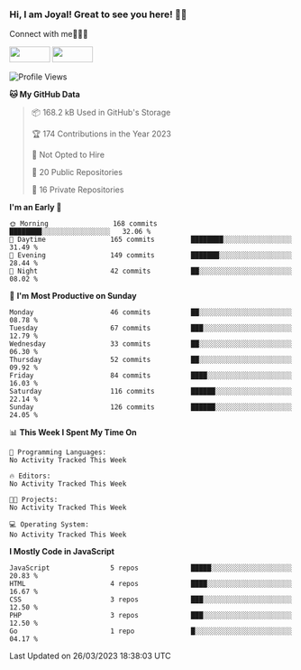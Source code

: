 ### Hi, I am Joyal! Great to see you here! 👨‍💻

Connect with me🧑🏼‍💻

[<img src="https://img.shields.io/badge/--twitter?label=Twitter&logo=Twitter&style=social"  width="72px" height="28px">](https://twitter.com/joyalDev) [<img src="https://img.shields.io/badge/--linkedin?label=LinkedIn&logo=LinkedIn&style=social"  width="72px" height="28px">](https://www.linkedin.com/in/joyal-raphel-588760191/)



<!--START_SECTION:waka-->
![Profile Views](http://img.shields.io/badge/Profile%20Views-25-blue)

**🐱 My GitHub Data** 

> 📦 168.2 kB Used in GitHub's Storage 
 > 
> 🏆 174 Contributions in the Year 2023
 > 
> 🚫 Not Opted to Hire
 > 
> 📜 20 Public Repositories 
 > 
> 🔑 16 Private Repositories 
 > 
**I'm an Early 🐤** 

```text
🌞 Morning                168 commits         ████████░░░░░░░░░░░░░░░░░   32.06 % 
🌆 Daytime                165 commits         ████████░░░░░░░░░░░░░░░░░   31.49 % 
🌃 Evening                149 commits         ███████░░░░░░░░░░░░░░░░░░   28.44 % 
🌙 Night                  42 commits          ██░░░░░░░░░░░░░░░░░░░░░░░   08.02 % 
```
📅 **I'm Most Productive on Sunday** 

```text
Monday                   46 commits          ██░░░░░░░░░░░░░░░░░░░░░░░   08.78 % 
Tuesday                  67 commits          ███░░░░░░░░░░░░░░░░░░░░░░   12.79 % 
Wednesday                33 commits          ██░░░░░░░░░░░░░░░░░░░░░░░   06.30 % 
Thursday                 52 commits          ██░░░░░░░░░░░░░░░░░░░░░░░   09.92 % 
Friday                   84 commits          ████░░░░░░░░░░░░░░░░░░░░░   16.03 % 
Saturday                 116 commits         ██████░░░░░░░░░░░░░░░░░░░   22.14 % 
Sunday                   126 commits         ██████░░░░░░░░░░░░░░░░░░░   24.05 % 
```


📊 **This Week I Spent My Time On** 

```text
💬 Programming Languages: 
No Activity Tracked This Week

🔥 Editors: 
No Activity Tracked This Week

🐱‍💻 Projects: 
No Activity Tracked This Week

💻 Operating System: 
No Activity Tracked This Week
```

**I Mostly Code in JavaScript** 

```text
JavaScript               5 repos             █████░░░░░░░░░░░░░░░░░░░░   20.83 % 
HTML                     4 repos             ████░░░░░░░░░░░░░░░░░░░░░   16.67 % 
CSS                      3 repos             ███░░░░░░░░░░░░░░░░░░░░░░   12.50 % 
PHP                      3 repos             ███░░░░░░░░░░░░░░░░░░░░░░   12.50 % 
Go                       1 repo              █░░░░░░░░░░░░░░░░░░░░░░░░   04.17 % 
```




 Last Updated on 26/03/2023 18:38:03 UTC
<!--END_SECTION:waka-->
